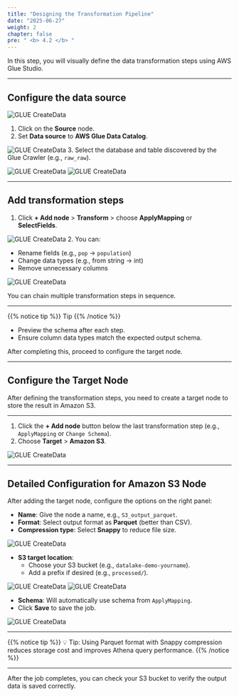```yaml
---
title: "Designing the Transformation Pipeline"
date: "2025-06-27"
weight: 2
chapter: false
pre: " <b> 4.2 </b> "
---
```


In this step, you will visually define the data transformation steps using AWS Glue Studio.

---

## Configure the data source

![GLUE CreateData](/images/5.glue/27_gluejob.png)

1. Click on the **Source** node.
2. Set **Data source** to **AWS Glue Data Catalog**.

![GLUE CreateData](/images/5.glue/27.5_gluejob.png)
3. Select the database and table discovered by the Glue Crawler (e.g., `raw_raw`).

![GLUE CreateData](/images/5.glue/28_gluejob.png)
![GLUE CreateData](/images/5.glue/29_gluejob.png)

---

## Add transformation steps

1. Click **+ Add node** > **Transform** > choose **ApplyMapping** or **SelectFields**.

![GLUE CreateData](/images/5.glue/30_gluejob_new.png)
2. You can:
   - Rename fields (e.g., `pop` → `population`)
   - Change data types (e.g., from string → int)
   - Remove unnecessary columns

![GLUE CreateData](/images/5.glue/31_gluejob_new.png)

You can chain multiple transformation steps in sequence.

---

{{% notice tip %}}
Tip
{{% /notice %}}

- Preview the schema after each step.
- Ensure column data types match the expected output schema.

After completing this, proceed to configure the target node.

---

## Configure the Target Node

After defining the transformation steps, you need to create a target node to store the result in Amazon S3.

---

1. Click the **+ Add node** button below the last transformation step (e.g., `ApplyMapping` or `Change Schema`).
2. Choose **Target** > **Amazon S3**.

![GLUE CreateData](/images/5.glue/32_gluejob_new.png)

---

## Detailed Configuration for Amazon S3 Node

After adding the target node, configure the options on the right panel:

- **Name**: Give the node a name, e.g., `S3_output_parquet`.
- **Format**: Select output format as **Parquet** (better than CSV).
- **Compression type**: Select **Snappy** to reduce file size.

![GLUE CreateData](/images/5.glue/33_gluejob_new.png)
- **S3 target location**:  
  - Choose your S3 bucket (e.g., `datalake-demo-yourname`).
  - Add a prefix if desired (e.g., `processed/`).

![GLUE CreateData](/images/5.glue/34_gluejob_new.png)
![GLUE CreateData](/images/5.glue/35_gluejob_new.png)
- **Schema**: Will automatically use schema from `ApplyMapping`.
- Click **Save** to save the job.

![GLUE CreateData](/images/5.glue/36_gluejob_new.png)

---

{{% notice tip %}}
💡 Tip: Using Parquet format with Snappy compression reduces storage cost and improves Athena query performance.
{{% /notice %}}

---

After the job completes, you can check your S3 bucket to verify the output data is saved correctly.

